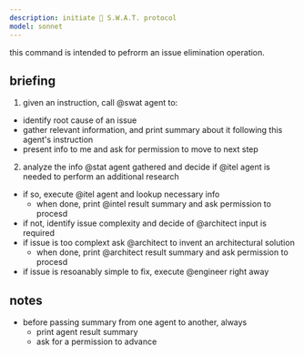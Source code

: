 ```yaml
---
description: initiate 🦅 S.W.A.T. protocol
model: sonnet
---
```


this command is intended to pefrorm an issue elimination operation.

## briefing

1. given an instruction, call @swat agent to:

- identify root cause of an issue
- gather relevant information, and print summary about it following this agent's instruction
- present info to me and ask for permission to move to next step

2. analyze the info @stat agent gathered and decide if @itel agent is needed to perform an additional research

- if so, execute @itel agent and lookup necessary info
  - when done, print @intel result summary and ask permission to procesd
- if not, identify issue complexity and decide of @architect input is required
- if issue is too complext ask @architect to invent an architectural solution
  - when done, print @architect result summary and ask permission to procesd
- if issue is resoanably simple to fix, execute @engineer right away

## notes

- before passing summary from one agent to another, always
  - print agent result summary
  - ask for a permission to advance
